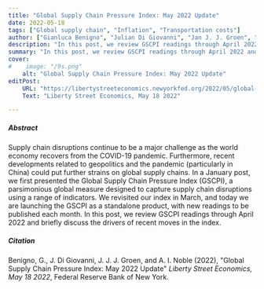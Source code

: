 ```yaml
---
title: "Global Supply Chain Pressure Index: May 2022 Update"
date: 2022-05-18
tags: ["Global supply chain", "Inflation", "Transportation costs"]
author: ["Gianluca Benigno", "Julian Di Giovanni", "Jan J. J. Groen", "Adam I. Noble"]
description: "In this post, we review GSCPI readings through April 2022 and briefly discuss the drivers of recent moves in the index. Published on Liberty Street Economics, May 18 2022."
summary: "In this post, we review GSCPI readings through April 2022 and briefly discuss the drivers of recent moves in the index. Published on Liberty Street Economics, May 18 2022." 
cover:
#    image: "/9s.png"
    alt: "Global Supply Chain Pressure Index: May 2022 Update"
editPost:
    URL: "https://libertystreeteconomics.newyorkfed.org/2022/05/global-supply-chain-pressure-index-may-2022-update/"
    Text: "Liberty Street Economics, May 18 2022"

---
```

##### Abstract

Supply chain disruptions continue to be a major challenge as the world economy recovers from the COVID-19 pandemic. Furthermore, recent developments related to geopolitics and the pandemic (particularly in China) could put further strains on global supply chains. In a January post, we first presented the Global Supply Chain Pressure Index (GSCPI), a parsimonious global measure designed to capture supply chain disruptions using a range of indicators. We revisited our index in March, and today we are launching the GSCPI as a standalone product, with new readings to be published each month. In this post, we review GSCPI readings through April 2022 and briefly discuss the drivers of recent moves in the index.

##### Citation

Benigno, G., J. Di Giovanni, J. J. J. Groen, and A. I. Noble (2022), "Global Supply Chain Pressure Index: May 2022 Update" *Liberty Street Economics, May 18 2022*, Federal Reserve Bank of New York.